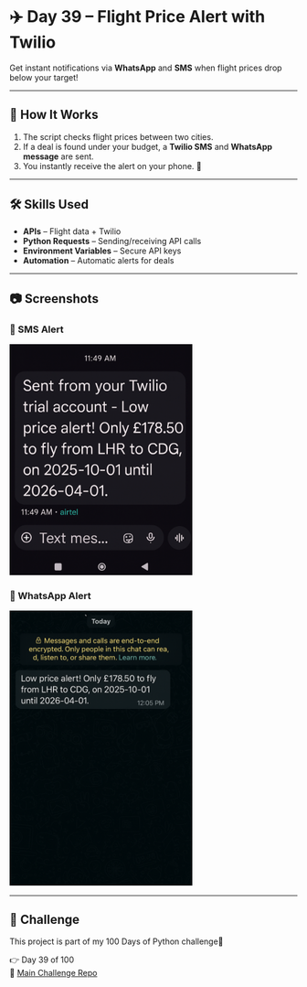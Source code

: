 # ✈️ Day 39 – Flight Price Alert with Twilio  

Get instant notifications via **WhatsApp** and **SMS** when flight prices drop below your target!  

---

## 🚀 How It Works
1. The script checks flight prices between two cities.
2. If a deal is found under your budget, a **Twilio SMS** and **WhatsApp message** are sent.
3. You instantly receive the alert on your phone. 📱

---

## 🛠 Skills Used
- **APIs** – Flight data + Twilio
- **Python Requests** – Sending/receiving API calls
- **Environment Variables** – Secure API keys
- **Automation** – Automatic alerts for deals

---

## 📷 Screenshots  

### 📩 SMS Alert  
<img src="screenshots/sms_alert.png" width="320"/>

### 💬 WhatsApp Alert  
<img src="screenshots/whatsapp_alert.png" width="320"/>

---

## 📅 Challenge
This project is part of my 100 Days of Python challenge🎯  

👉 Day 39 of 100  
🔗 [Main Challenge Repo](https://github.com/YOUR-USERNAME/100DaysOfPython)
